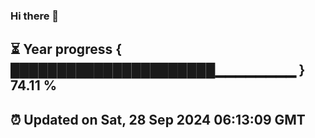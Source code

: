 ### Hi there 👋
⏳ Year progress { ██████████████████████▁▁▁▁▁▁▁▁ } 74.11 %
---
⏰ Updated on Sat, 28 Sep 2024 06:13:09 GMT
---
